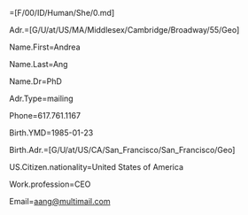 =[F/00/ID/Human/She/0.md]

Adr.=[G/U/at/US/MA/Middlesex/Cambridge/Broadway/55/Geo]

Name.First=Andrea

Name.Last=Ang

Name.Dr=PhD

Adr.Type=mailing

Phone=617.761.1167

Birth.YMD=1985-01-23

Birth.Adr.=[G/U/at/US/CA/San_Francisco/San_Francisco/Geo]

US.Citizen.nationality=United States of America

Work.profession=CEO

Email=aang@multimail.com
